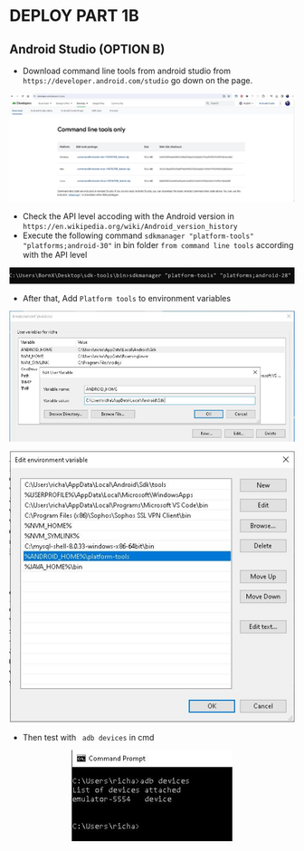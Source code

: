 # DEPLOY PART 1B

## Android Studio (OPTION B)

* Download command line tools from android studio from ```https://developer.android.com/studio``` go down on the page.
<p align="center">
  <img src="readme-files-01/001-android-studio-command-line-tools.jpg">
</p>

* Check the API level accoding with the Android version in ```https://en.wikipedia.org/wiki/Android_version_history```
* Execute the following command ```sdkmanager "platform-tools" "platforms;android-30"``` in bin folder ```from command line tools``` according with the API level
<p align="center">
  <img src="readme-files-01/002-android-studio-install-platform-tools.jpg">
</p>

* After that, Add ```Platform tools``` to environment variables
<p align="center">
  <img src="./../../mobile/mobile001/readme-files/013-android-studio-environment-variables1.jpg">
</p>
<p align="center">
  <img src="./../../mobile/mobile001/readme-files/013-android-studio-environment-variables2.jpg">
</p>

* Then test with ``` adb devices``` in cmd
<p align="center">
  <img src="./../../mobile/mobile001/readme-files/014-android-studio-test-adb-devices.jpg">
</p>
